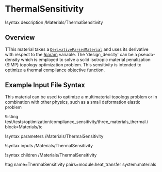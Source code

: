 # ThermalSensitivity

!syntax description /Materials/ThermalSensitivity

## Overview

TThis material takes a [`DerivativeParsedMaterial`](/DerivativeParsedMaterial.md) and uses its
derivative with respect to the [!param](/Materials/ThermalSensitivity/design_density) variable.
The 'design_density' can be a pseudo-density which is
employed to solve a solid isotropic material penalization (SIMP) topology optimization
problem. This sensitivity is intended to optimize a thermal compliance objective function.

## Example Input File Syntax

This material can be used to optimize a multimaterial topology problem or in combination with
other physics, such as a small deformation elastic problem

!listing test/tests/optimization/compliance_sensitivity/three_materials_thermal.i block=Materials/tc

!syntax parameters /Materials/ThermalSensitivity

!syntax inputs /Materials/ThermalSensitivity

!syntax children /Materials/ThermalSensitivity

!tag name=ThermalSensitivity pairs=module:heat_transfer system:materials
